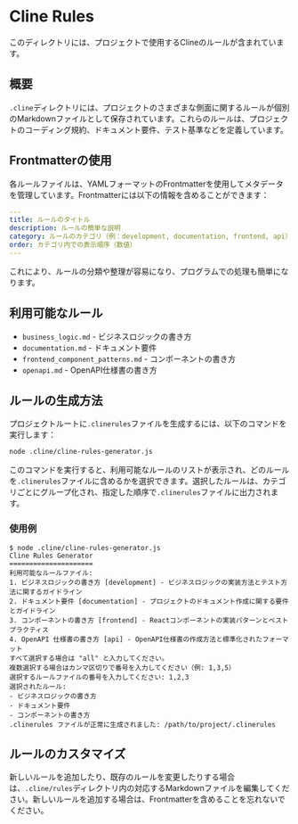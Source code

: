 # Cline Rules

このディレクトリには、プロジェクトで使用するClineのルールが含まれています。

## 概要

`.cline`ディレクトリには、プロジェクトのさまざまな側面に関するルールが個別のMarkdownファイルとして保存されています。これらのルールは、プロジェクトのコーディング規約、ドキュメント要件、テスト基準などを定義しています。

## Frontmatterの使用

各ルールファイルは、YAMLフォーマットのFrontmatterを使用してメタデータを管理しています。Frontmatterには以下の情報を含めることができます：

```yaml
---
title: ルールのタイトル
description: ルールの簡単な説明
category: ルールのカテゴリ（例：development, documentation, frontend, api）
order: カテゴリ内での表示順序（数値）
---
```

これにより、ルールの分類や整理が容易になり、プログラムでの処理も簡単になります。

## 利用可能なルール

- `business_logic.md` - ビジネスロジックの書き方
- `documentation.md` - ドキュメント要件
- `frontend_component_patterns.md` - コンポーネントの書き方
- `openapi.md` - OpenAPI仕様書の書き方

## ルールの生成方法

プロジェクトルートに`.clinerules`ファイルを生成するには、以下のコマンドを実行します：

```bash
node .cline/cline-rules-generator.js
```

このコマンドを実行すると、利用可能なルールのリストが表示され、どのルールを`.clinerules`ファイルに含めるかを選択できます。選択したルールは、カテゴリごとにグループ化され、指定した順序で`.clinerules`ファイルに出力されます。

### 使用例

```
$ node .cline/cline-rules-generator.js
Cline Rules Generator
=====================
利用可能なルールファイル:
1. ビジネスロジックの書き方 [development] - ビジネスロジックの実装方法とテスト方法に関するガイドライン
2. ドキュメント要件 [documentation] - プロジェクトのドキュメント作成に関する要件とガイドライン
3. コンポーネントの書き方 [frontend] - Reactコンポーネントの実装パターンとベストプラクティス
4. OpenAPI 仕様書の書き方 [api] - OpenAPI仕様書の作成方法と標準化されたフォーマット
すべて選択する場合は "all" と入力してください。
複数選択する場合はカンマ区切りで番号を入力してください（例: 1,3,5）
選択するルールファイルの番号を入力してください: 1,2,3
選択されたルール:
- ビジネスロジックの書き方
- ドキュメント要件
- コンポーネントの書き方
.clinerules ファイルが正常に生成されました: /path/to/project/.clinerules
```

## ルールのカスタマイズ

新しいルールを追加したり、既存のルールを変更したりする場合は、`.cline/rules`ディレクトリ内の対応するMarkdownファイルを編集してください。新しいルールを追加する場合は、Frontmatterを含めることを忘れないでください。
